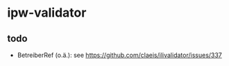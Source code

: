 # ipw-validator

## todo
- BetreiberRef (o.ä.): see https://github.com/claeis/ilivalidator/issues/337